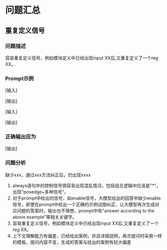# 问题汇总

## 重复定义信号

### 问题描述

容易重复定义信号，例如模块定义中已经出现input XX后,又重复定义了一个reg XX。

### Prompt示例

[输入]

[输出]

[输入]

[输出]

### 正确输出应为

[输出]

### 问题分析

缺少xxx，通过xxx方法纠正后，仍出现xxxx





1.  always语句中的控制信号很容易出现混乱情况，包括组合逻辑中应该是"*"，出现"posedge+多种信号"。
2.  对于prompt中给出的信号，如enable信号，大模型给出的回答中缺少enable信号，即使在prompt中给出一个正确的示例试图纠正，让大模型再次生成对应问题的答案时，输出也不理想，prompt中有"answer according to the above example"等相关关键字。
3.  容易重复定义信号，例如模块定义中已经出现input XX后,又重复定义了一个reg XX。
4.  上下文理解能力有偏差，已经给出案例，并且详细说明，再次提问时采用一样的模板，提问内容不变，生成的答案与给出的案例有较大偏差
